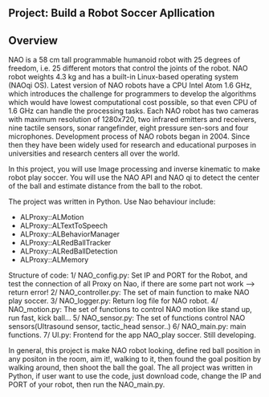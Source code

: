 ## Project: Build a Robot Soccer Apllication


Overview
---
NAO is a 58 cm tall programmable humanoid robot with 25 degrees of freedom, i.e. 25 different motors that control the joints of the robot. NAO robot weights 4.3 kg and has a built-in Linux-based operating system (NAOqi OS). Latest version of
NAO robots have a CPU Intel Atom 1.6 GHz, which introduces the challenge for programmers to develop the algorithms which would have lowest computational cost possible, so that even CPU of 1.6 GHz can handle the processing tasks. Each NAO robot has two cameras with maximum resolution of 1280x720, two infrared emitters and receivers, nine tactile sensors, sonar rangefinder, eight pressure sen-sors and four microphones. Development process of NAO robots began in 2004. Since then they have been widely used for research and educational purposes in universities and research centers all over the world. 

In this project, you will use Image processing and inverse kinematic to make robot play soccer. You will use the NAO API and NAO qi to detect the center of the ball and estimate distance from the ball to the robot. 

The project was written in Python. Use Nao behaviour include:
* ALProxy::ALMotion
* ALProxy::ALTextToSpeech
* ALProxy::ALBehaviorManager
* ALProxy::ALRedBallTracker
* ALProxy::ALRedBallDetection
* ALProxy::ALMemory

Structure of code:
1/ NAO_config.py: Set IP and PORT for the Robot, and test the connection of all Proxy on Nao, if there are some part not work --> return error!
2/ NAO_controller.py: The set of main function to make NAO play soccer.
3/ NAO_logger.py: Return log file for NAO robot.
4/ NAO_motion.py: The set of functions to control NAO motion like stand up, run fast, kick ball...
5/ NAO_sensor.py: The set of functions control NAO sensors(Ultrasound sensor, tactic_head sensor..)
6/ NAO_main.py: main functions.
7/ UI.py: Frontend for the app NAO_play soccer. Still developing.

In general, this project is make NAO robot looking, define red ball position in any positon in the room, aim it!, walking to it, then found the goal position by walking around, then shoot the ball the goal. The all project was written in Python, if user want to use the code, just download code, change the IP and PORT of your robot, then run the NAO_main.py.

